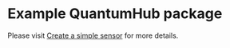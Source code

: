 # Example QuantumHub package

Please visit [Create a simple sensor](https://quantumhub.app/docs/development/create-a-simple-sensor/) for more details.